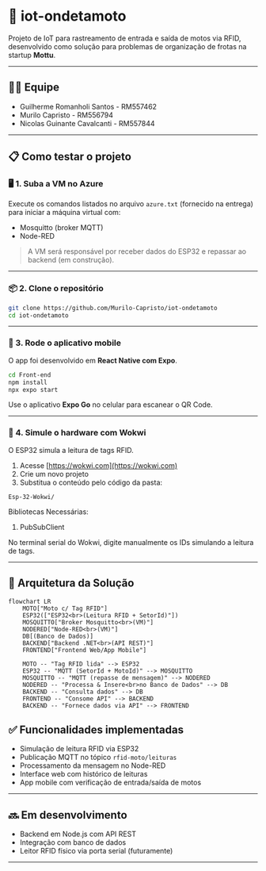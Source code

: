 # 📡 iot-ondetamoto

Projeto de IoT para rastreamento de entrada e saída de motos via RFID, desenvolvido como solução para problemas de organização de frotas na startup **Mottu**.

---
## 🧑‍💻 Equipe

- Guilherme Romanholi Santos - RM557462
- Murilo Capristo - RM556794
- Nicolas Guinante Cavalcanti - RM557844

---

## 📋 Como testar o projeto

### 🖥️ 1. Suba a VM no Azure

Execute os comandos listados no arquivo `azure.txt` (fornecido na entrega) para iniciar a máquina virtual com:

- Mosquitto (broker MQTT)
- Node-RED

> A VM será responsável por receber dados do ESP32 e repassar ao backend (em construção).

---

### 📦 2. Clone o repositório

```bash
git clone https://github.com/Murilo-Capristo/iot-ondetamoto
cd iot-ondetamoto
```

---

### 📲 3. Rode o aplicativo mobile

O app foi desenvolvido em **React Native com Expo**.

```bash
cd Front-end
npm install
npx expo start
```

Use o aplicativo **Expo Go** no celular para escanear o QR Code.

---

### 🤖 4. Simule o hardware com Wokwi

O ESP32 simula a leitura de tags RFID.

1. Acesse [https://wokwi.com](https://wokwi.com)
2. Crie um novo projeto
3. Substitua o conteúdo pelo código da pasta:

```
Esp-32-Wokwi/
```

Bibliotecas Necessárias:
1. PubSubClient

No terminal serial do Wokwi, digite manualmente os IDs simulando a leitura de tags.

---


## 🧱 Arquitetura da Solução

```mermaid
flowchart LR
    MOTO["Moto c/ Tag RFID"]
    ESP32(["ESP32<br>(Leitura RFID + SetorId)"])
    MOSQUITTO["Broker Mosquitto<br>(VM)"]
    NODERED["Node-RED<br>(VM)"]
    DB[(Banco de Dados)]
    BACKEND["Backend .NET<br>(API REST)"]
    FRONTEND["Frontend Web/App Mobile"]

    MOTO -- "Tag RFID lida" --> ESP32
    ESP32 -- "MQTT (SetorId + MotoId)" --> MOSQUITTO
    MOSQUITTO -- "MQTT (repasse de mensagem)" --> NODERED
    NODERED -- "Processa & Insere<br>no Banco de Dados" --> DB
    BACKEND -- "Consulta dados" --> DB
    FRONTEND -- "Consome API" --> BACKEND
    BACKEND -- "Fornece dados via API" --> FRONTEND

```

## ✅ Funcionalidades implementadas

- Simulação de leitura RFID via ESP32
- Publicação MQTT no tópico `rfid-moto/leituras`
- Processamento da mensagem no Node-RED
- Interface web com histórico de leituras
- App mobile com verificação de entrada/saída de motos

---

## 🔜 Em desenvolvimento

- Backend em Node.js com API REST
- Integração com banco de dados
- Leitor RFID físico via porta serial (futuramente)

---


